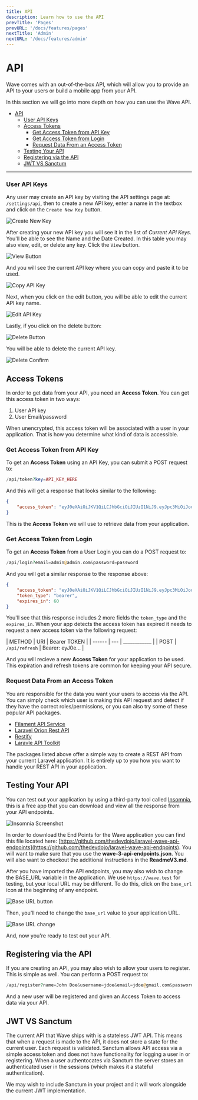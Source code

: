 ```yaml
---
title: API
description: Learn how to use the API
prevTitle: 'Pages'
prevURL: '/docs/features/pages'
nextTitle: 'Admin'
nextURL: '/docs/features/admin'
---
```


# API

Wave comes with an out-of-the-box API, which will allow you to provide an API to your users or build a mobile app from your API.

In this section we will go into more depth on how you can use the Wave API.

- [API](#api)
    - [User API Keys](#user-api-keys)
  - [Access Tokens](#access-tokens)
    - [Get Access Token from API Key](#get-access-token-from-api-key)
    - [Get Access Token from Login](#get-access-token-from-login)
    - [Request Data From an Access Token](#request-data-from-an-access-token)
  - [Testing Your API](#testing-your-api)
  - [Registering via the API](#registering-via-the-api)
  - [JWT VS Sanctum](#jwt-vs-sanctum)

---

### User API Keys

Any user may create an API key by visiting the API settings page at: `/settings/api`, then to create a new API key, enter a name in the textbox and click on the `Create New Key` button.

<img src="https://cdn.devdojo.com/images/august2024/create-new-key.png" alt="Create New Key" class="w-full" />

After creating your new API key you will see it in the list of *Current API Keys*. You'll be able to see the Name and the Date Created. In this table you may also view, edit, or delete any key. Click the `View` button.

<img src="https://cdn.devdojo.com/images/august2024/view-button.png" alt="View Button" class="w-full" />

And you will see the current API key where you can copy and paste it to be used.

<img src="https://cdn.devdojo.com/images/august2024/copy-api-key.png" alt="Copy API Key" class="w-full" />

Next, when you click on the edit button, you will be able to edit the current API key name.

<img src="https://cdn.devdojo.com/images/august2024/edit-api-key.png" alt="Edit API Key" class="w-full" />

Lastly, if you click on the delete button:

<img src="https://cdn.devdojo.com/images/august2024/delete-button.png" alt="Delete Button" class="w-full" />

You will be able to delete the current API key.

<img src="https://cdn.devdojo.com/images/august2024/delete-confirm.png" alt="Delete Confirm" class="w-full" />

## Access Tokens

In order to get data from your API, you need an **Access Token**. You can get this access token in two ways:

1. User API key
2. User Email/password

When unencrypted, this access token will be associated with a user in your application. That is how you determine what kind of data is accessible.

### Get Access Token from API Key

To get an **Access Token** using an API Key, you can submit a POST request to:

<include src="docs/filename-top.html"></include><include src="docs/file-buttons.html" file="none"></include>

```php
/api/token?key=API_KEY_HERE
```
</div>

And this will get a response that looks similar to the following:

<include src="docs/filename-top.html"></include><include src="docs/file-buttons.html" file="none"></include>

```json
{
    "access_token": "eyJ0eXAiOiJKV1QiLCJhbGciOiJIUzI1NiJ9.eyJpc3MiOiJodHRwOlwvXC93YXZlLnRlc3RcL2FwaVwvdG9rZW4iLCJpYXQiOjE1Mzk4MDg4OTUsImV4cCI6MTUzOTgxMjQ5NSwibmJmIjoxNTM5ODA4ODk1LCJqdGkiOiJRdTViYnhwdlBkNE9tT3ZZIiwic3ViIjoyLCJwcnYiOiI4N2UwYWYxZWY5ZmQxNTgxMmZkZWM5NzE1M2ExNGUwYjA0NzU0NmFhIn0.AJNTXTlnI74ZyPw2rqvEaI7P5YPaLnZNWcCBBmRX0W0"
}
```
</div>

This is the **Access Token** we will use to retrieve data from your application.

### Get Access Token from Login

To get an **Access Token** from a User Login you can do a POST request to:

<include src="docs/filename-top.html"></include><include src="docs/file-buttons.html" file="none"></include>

```php
/api/login?email=admin@admin.com&password=password
```
</div>

And you will get a similar response to the response above:

<include src="docs/filename-top.html"></include><include src="docs/file-buttons.html" file="none"></include>

```json
{
    "access_token": "eyJ0eXAiOiJKV1QiLCJhbGciOiJIUzI1NiJ9.eyJpc3MiOiJodHRwOlwvXC93YXZlLnRlc3RcL2FwaVwvbG9naW4iLCJpYXQiOjE1Mzk4MTE0NjUsImV4cCI6MTUzOTgxNTA2NSwibmJmIjoxNTM5ODExNDY1LCJqdGkiOiJKRWljOGdTWFp4S0VjaWh1Iiwic3ViIjoxLCJwcnYiOiI4N2UwYWYxZWY5ZmQxNTgxMmZkZWM5NzE1M2ExNGUwYjA0NzU0NmFhIn0._1oFRK-zeUKMpvCcg8kmM86avzzmI--yQnI4KRwYk1k",
    "token_type": "bearer",
    "expires_in": 60
}
```
</div>

You'll see that this response includes 2 more fields the `token_type` and the `expires_in`. When your app detects the access token has expired it needs to request a new access token via the following request:

| METHOD | URI | Bearer TOKEN |
| ------ | --- | ____________ |
| POST | `/api/refresh` | Bearer: eyJ0e... |

And you will recieve a new **Access Token** for your application to be used. This expiration and refresh tokens are common for keeping your API secure.

### Request Data From an Access Token

You are responsible for the data you want your users to access via the API. You can simply check which user is making this API request and detect if they have the correct roles/permissions, or you can also try some of these popular API packages.

- <a href="https://filamentphp.com/plugins/rupadana-api-service" class="underline" target="_blank">Filament API Service</a>
- <a href="https://github.com/tailflow/laravel-orion" class="underline" target="_blank">Laravel Orion Rest API</a>
- <a href="https://restify.binarcode.com/" class="underline" target="_blank">Restify</a>
- <a href="https://laravelapitoolkit.com/" class="underline" target="_blank">Laravle API Toolkit</a>

The packages listed above offer a simple way to create a REST API from your current Laravel application. It is entirely up to you how you want to handle your REST API in your application.

## Testing Your API

You can test out your application by using a third-party tool called <a href="https://insomnia.rest/" target="_blank">Insomnia</a>, this is a free app that you can download and view all the response from your API endpoints.

<img src="https://cdn.devdojo.com/images/august2024/insomnia.png" class="w-full" alt="Insomnia Screenshot" />

In order to download the End Points for the Wave application you can find this file located here: [https://github.com/thedevdojo/laravel-wave-api-endpoints](https://github.com/thedevdojo/laravel-wave-api-endpoints). You will want to make sure that you use the **wave-3-api-endpoints.json**. You will also want to checkout the additional instructions in the **ReadmeV3.md**.

After you have imported the API endpoints, you may also wish to change the BASE_URL variable in the application. We use `https://wave.test` for testing, but your local URL may be different. To do this, click on the `base_url` icon at the beginning of any endpoint.

<img src="https://cdn.devdojo.com/images/august2024/click_base_url.png" class="w-full" alt="Base URL button" />

Then, you'll need to change the `base_url` value to your application URL.

<img src="https://cdn.devdojo.com/images/august2024/base_url_change.png" class="w-full" alt="Base URL change" />

And, now you're ready to test out your API.

## Registering via the API

If you are creating an API, you may also wish to allow your users to register. This is simple as well. You can perform a POST request to:

<include src="docs/filename-top.html"></include><include src="docs/file-buttons.html" file="none"></include>

```php
/api/register?name=John Doe&username=jdoe&email=jdoe@gmail.com&password=pass
```
</div>

And a new user will be registered and given an Access Token to access data via your API.


## JWT VS Sanctum

The current API that Wave ships with is a stateless JWT API. This means that when a request is made to the API, it does not store a state for the current user. Each request is validated. Sanctum allows API access via a simple access token and does not have functionality for logging a user in or registering. When a user authentocates via Sanctum the server stores an authenticated user in the sessions (which makes it a stateful authentication).

We may wish to include Sanctum in your project and it will work alongside the current JWT implementation.